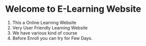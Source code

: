 # Welcome to E-Learning Website

1. This a Online Learning Website
2. Very User Friendly Learning Website
3. We have various kind of course
4. Before Enroll you can try for Few Days.
